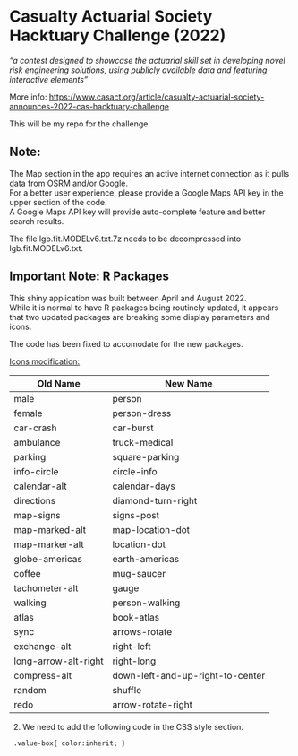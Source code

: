 # Casualty Actuarial Society Hacktuary Challenge (2022)

*“a contest designed to showcase the actuarial skill set in developing novel risk engineering solutions,
using publicly available data and featuring interactive elements”*

More info: https://www.casact.org/article/casualty-actuarial-society-announces-2022-cas-hacktuary-challenge

This will be my repo for the challenge.


## Note:  
  
The Map section in the app requires an active internet connection as it pulls data from OSRM and/or Google.  
For a better user experience, please provide a Google Maps API key in the upper section of the code.  
A Google Maps API key will provide auto-complete feature and better search results.  
  
The file lgb.fit.MODELv6.txt.7z needs to be decompressed into lgb.fit.MODELv6.txt.  


## Important Note: R Packages 

This shiny application was built between April and August 2022.  
While it is normal to have R packages being routinely updated, it appears that two updated packages are breaking some display parameters and icons.

The code has been fixed to accomodate for the new packages.

[Icons modification:](https://fontawesome.com/docs/web/setup/upgrade/whats-changed#icons-renamed-in-version-6)  

| Old Name  | New Name |
| ------------- | ------------- |
| male  | person  |
| female  | person-dress  |
| car-crash  | car-burst  |
| ambulance | truck-medical  |
| parking  | square-parking  |
| info-circle  | circle-info  |
| calendar-alt  | calendar-days  |
| directions | diamond-turn-right |
| map-signs | signs-post |
| map-marked-alt | map-location-dot |
| map-marker-alt | location-dot |
| globe-americas | earth-americas |
| coffee | mug-saucer |
| tachometer-alt | gauge |
| walking | person-walking |
| atlas	| book-atlas |
| sync | arrows-rotate |
| exchange-alt | right-left |
| long-arrow-alt-right | right-long |
| compress-alt | down-left-and-up-right-to-center |
| random | shuffle |
| redo | arrow-rotate-right |
  
2) We need to add the following code in the CSS style section.
  
  ` .value-box{ color:inherit; }`
